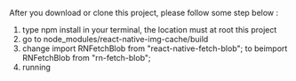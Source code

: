 After you download or clone this project, please follow some step below :

1. type npm install in your terminal, the location must at root this project
2. go to node_modules/react-native-img-cache/build
3. change import RNFetchBlob from "react-native-fetch-blob"; to beimport RNFetchBlob from "rn-fetch-blob";
4. running

